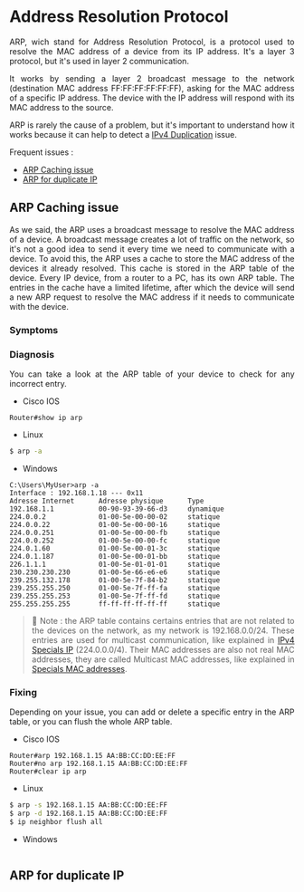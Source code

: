 # Address Resolution Protocol

<style>body {text-align: justify}</style>

ARP, wich stand for Address Resolution Protocol, is a protocol used to resolve the MAC address of a device from its IP address. It's a layer 3 protocol, but it's used in layer 2 communication.

It works by sending a layer 2 broadcast message to the network (destination MAC address FF:FF:FF:FF:FF:FF), asking for the MAC address of a specific IP address. The device with the IP address will respond with its MAC address to the source.

ARP is rarely the cause of a problem, but it's important to understand how it works because it can help to detect a [IPv4 Duplication](IPv4.md/#ip-duplicate) issue.

Frequent issues :

- [ARP Caching issue](#arp-caching-issue)
- [ARP for duplicate IP](#arp-for-duplicate-ip)

## ARP Caching issue

[//]: <> (To do)

As we said, the ARP uses a broadcast message to resolve the MAC address of a device. A broadcast message creates a lot of traffic on the network, so it's not a good idea to send it every time we need to communicate with a device. To avoid this, the ARP uses a cache to store the MAC address of the devices it already resolved. This cache is stored in the ARP table of the device. Every IP device, from a router to a PC, has its own ARP table. The entries in the cache have a limited lifetime, after which the device will send a new ARP request to resolve the MAC address if it needs to communicate with the device.

### Symptoms

### Diagnosis

You can take a look at the ARP table of your device to check for any incorrect entry.

- Cisco IOS

```Cisco IOS
Router#show ip arp
```

- Linux

```Bash
$ arp -a
```

- Windows

```Shell
C:\Users\MyUser>arp -a
Interface : 192.168.1.18 --- 0x11
Adresse Internet      Adresse physique      Type
192.168.1.1           00-90-93-39-66-d3     dynamique
224.0.0.2             01-00-5e-00-00-02     statique
224.0.0.22            01-00-5e-00-00-16     statique
224.0.0.251           01-00-5e-00-00-fb     statique
224.0.0.252           01-00-5e-00-00-fc     statique
224.0.1.60            01-00-5e-00-01-3c     statique
224.0.1.187           01-00-5e-00-01-bb     statique
226.1.1.1             01-00-5e-01-01-01     statique
230.230.230.230       01-00-5e-66-e6-e6     statique
239.255.132.178       01-00-5e-7f-84-b2     statique
239.255.255.250       01-00-5e-7f-ff-fa     statique
239.255.255.253       01-00-5e-7f-ff-fd     statique
255.255.255.255       ff-ff-ff-ff-ff-ff     statique
```

> 📍 Note : the ARP table contains certains entries that are not related to the devices on the network, as my network is 192.168.0.0/24. These entries are used for multicast communication, like explained in [IPv4 Specials IP](IPv4.md/#using-special-ips) (224.0.0.0/4). Their MAC addresses are also not real MAC addresses, they are called Multicast MAC addresses, like explained in [Specials MAC addresses](../Layer%202/MAC.md/#S).

### Fixing

Depending on your issue, you can add or delete a specific entry in the ARP table, or you can flush the whole ARP table.

- Cisco IOS

```Cisco IOS
Router#arp 192.168.1.15 AA:BB:CC:DD:EE:FF
Router#no arp 192.168.1.15 AA:BB:CC:DD:EE:FF
Router#clear ip arp
```

- Linux

```Bash
$ arp -s 192.168.1.15 AA:BB:CC:DD:EE:FF
$ arp -d 192.168.1.15 AA:BB:CC:DD:EE:FF
$ ip neighbor flush all
```

- Windows

```Shell

```

## ARP for duplicate IP

[//]: <> (To do)

